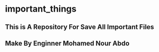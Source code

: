 # important_things
## This is A Repository For Save All Important Files
## Make By Enginner Mohamed Nour Abdo
